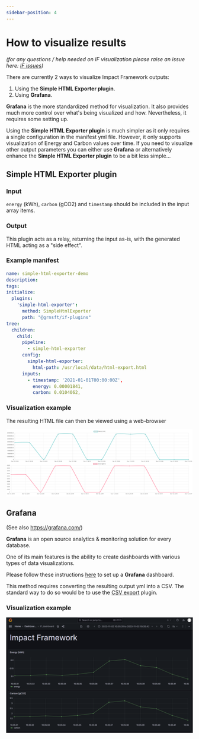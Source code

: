 ```yaml
---
sidebar-position: 4
---
```


# How to visualize results

_(for any questions / help needed on IF visualization please raise an issue here: [IF issues](https://github.com/Green-Software-Foundation/if/issues))_

There are currently 2 ways to visualize Impact Framework outputs:
1. Using the **Simple HTML Exporter plugin**.
2. Using **Grafana**.

**Grafana** is the more standardized method for visualization. It also provides much more control over what's being visualized and how. Nevertheless, it requires some setting up.

Using the **Simple HTML Exporter plugin** is much simpler as it only requires a single configuration in the manifest yml file. However, it only supports visualization of Energy and Carbon values over time. 
If you need to visualize other output parameters you can either use **Grafana** or alternatively enhance the **Simple HTML Exporter plugin** to be a bit less simple...

## Simple HTML Exporter plugin


### Input

`energy` (kWh), `carbon` (gCO2) and `timestamp` should be included in the input array items.

### Output

This plugin acts as a relay, returning the input as-is, with the generated HTML acting as a "side effect".

### Example manifest

```yaml
name: simple-html-exporter-demo
description:
tags:
initialize:
  plugins:
    'simple-html-exporter':
      method: SimpleHtmlExporter
      path: "@grnsft/if-plugins"
tree:
  children:
    child:
      pipeline:
        - simple-html-exporter
      config:
        simple-html-exporter:
          html-path: /usr/local/data/html-export.html
      inputs:
        - timestamp: '2021-01-01T00:00:00Z',
          energy: 0.00001841,
          carbon: 0.0104062,
```

### Visualization example

The resulting HTML file can then be viewed using a web-browser

![img.png](simple-html-exporter-sample.png)



## Grafana

(See also https://grafana.com/)

**Grafana** is an open source analytics & monitoring solution for every database.

One of its main features is the ability to create dashboards with various types of data visualizations.

Please follow these instructions [here](https://github.com/Green-Software-Foundation/if/blob/dev/grafana/IF_GRAFANA_SETUP.md) to set up a **Grafana** dashboard.

This method requires converting the resulting output yml into a CSV. The standard way to do so would be to use the [CSV export](https://github.com/Green-Software-Foundation/if-plugins/tree/main/src/lib/csv-export) plugin.

### Visualization example

![img.png](grafana-sample.png)
